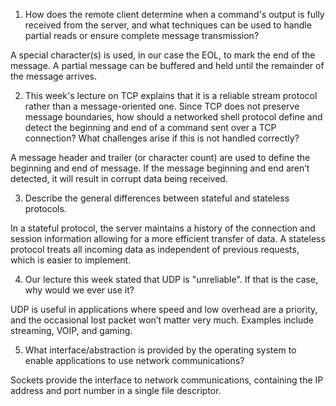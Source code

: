 1. How does the remote client determine when a command's output is fully received from the server, and what techniques can be used to handle partial reads or ensure complete message transmission?

A special character(s) is used, in our case the EOL, to mark the end of the message.  A partial message can be buffered and held until the remainder of the message arrives.

2. This week's lecture on TCP explains that it is a reliable stream protocol rather than a message-oriented one. Since TCP does not preserve message boundaries, how should a networked shell protocol define and detect the beginning and end of a command sent over a TCP connection? What challenges arise if this is not handled correctly?

A message header and trailer (or character count) are used to define the beginning and end of message.  If the message beginning and end aren’t detected, it will result in corrupt data being received.

3. Describe the general differences between stateful and stateless protocols.

In a stateful protocol, the server maintains a history of the connection and session information allowing for a more efficient transfer of data.  A stateless protocol treats all incoming data as independent of previous requests, which is easier to implement.

4. Our lecture this week stated that UDP is "unreliable". If that is the case, why would we ever use it?

UDP is useful in applications where speed and low overhead are a priority, and the occasional lost packet won’t matter very much.  Examples include streaming, VOIP, and gaming.

5. What interface/abstraction is provided by the operating system to enable applications to use network communications?

Sockets provide the interface to network communications, containing the IP address and port number in a single file descriptor.